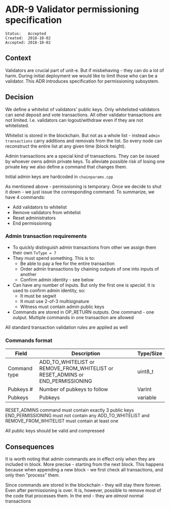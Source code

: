 # ADR-9 Validator permissioning specification

```
Status:   Accepted
Created:  2018-10-02
Accepted: 2018-10-02
```

## Context

Validators are crucial part of unit-e. But if misbehaving - they can do a lot of harm. 
During initial deployment we would like to limit those who can be a validator.
This ADR introduces specification for permissioning subsystem.

## Decision

We define a whitelist of validators' public keys. Only whitelisted validators can send deposit and vote transactions.
All other validator transactions are not limited. I.e. validators can logout/withdraw even if they are not whitelisted.

Whitelist is stored in the blockchain. But not as a whole list - instead `admin transactions` carry
additions and removals from the list. So every node can reconstruct the entire list at any given time (block height).

Admin transactions are a special kind of transactions. They can be issued by whoever owns admin private keys.
To alleviate possible risk of losing one private key we also define a command that changes them. 

Initial admin keys are hardcoded in `chainparams.cpp`

As mentioned above - permissioning is temporary. Once we decide to shut it down - we just issue the corresponding command. 
To summarize, we have 4 commands:
- Add validators to whitelist
- Remove validators from whitelist
- Reset administrators
- End permissioning

### Admin transaction requirements
- To quickly distinguish admin transactions from other we assign them their own `TxType = 7`
- They must spend something. This is to:
  - Be able to pay a fee for the entire transaction
  - Order admin transactions by chaining outputs of one into inputs of another
  - Confirm admin identity - see below
- Can have any number of inputs. But only the first one is _special_. It is used to confirm admin identity, so:
  - It must be segwit
  - It must use 2-of-3 multisignature
  - Witness must contain admin public keys
- Commands are stored in OP_RETURN outputs. One command - one output. Multiple commands in one transaction are allowed

All standard transaction validation rules are applied as well

### Commands format
Field         | Description                                  | Type/Size 
------------- | -------------------------------------------- | ----------------------
Command type  | ADD_TO_WHITELIST or REMOVE_FROM_WHITELIST or RESET_ADMINS or END_PERMISSIONING | uint8_t
Pubkeys #     | Number of pubkeys to follow                  | VarInt
Pubkeys       | Pubkeys                                      | variable

RESET_ADMINS command must contain exactly 3 public keys
END_PERMISSIONING must not contain any
ADD_TO_WHITELIST and REMOVE_FROM_WHITELIST must contain at least one

All public keys should be valid and compressed



## Consequences

It is worth noting that admin commands are in effect only when they are included in block. More precise - starting from the next block. This happens because when appending a new block - we first check all transactions, and only then "process" them. 

Since commands are stored in the blockchain - they will stay there forever. Even after permissioning is over.
It is, however, possible to remove most of the code that processes them. In the end - they are _almost_ normal transactions 
